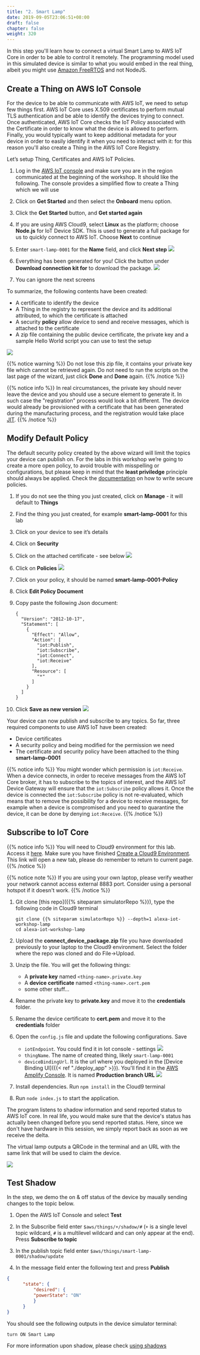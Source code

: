 ```yaml
---
title: "2. Smart Lamp"
date: 2019-09-05T23:06:51+08:00
draft: false
chapter: false
weight: 320
---
```


In this step you'll learn how to connect a virtual Smart Lamp to AWS IoT Core in order to be able to control it remotely.
The programming model used in this simulated device is similar to what you would embed in the real thing, albeit you might use [Amazon FreeRTOS](https://aws.amazon.com/freertos/) and not NodeJS.

## Create a Thing on AWS IoT Console
For the device to be able to communicate with AWS IoT, we need to setup few things first. AWS IoT Core uses X.509 certificates to perform mutual TLS authentication and be able to identify the devices trying to connect. Once authenticated, AWS IoT Core checks the IoT Policy associated with the Certificate in order to know what the device is allowed to perform. Finally, you would typically want to keep additional metadata for your device in order to easily identify it when you need to interact with it: for this reason you'll also create a Thing in the AWS IoT Core Registry.



Let’s setup Thing, Certificates and AWS IoT Policies.

1. Log in the [AWS IoT console](https://console.aws.amazon.com/iot) and make sure you are in the region communicated at the beginning of the workshop. It should like 
the following. The console provides a simplified flow to create a Thing which we will use

1. Click on **Get Started** and then select the **Onboard** menu option.

1. Click the **Get Started** button, and **Get started again**

1. If you are using AWS Cloud9, select **Linux** as the platform; choose **Node.js** for IoT 
Device SDK. This is used to generate a full package for us to quickly connect to AWS IoT. 
Choose **Next** to continue

1. Enter `smart-lamp-0001` for the **Name** field, and click **Next step** 
![](/images/smart-lamp-simulator.md-2019-10-18-17-27-59.png)

1. Everything has been generated for you! Click the button under **Download connection kit for** to download the package. 
![](/images/smart-home/simulator/simulator-6.png)

1. You can ignore the next screens

To summarize, the following contents have been created:

* A certificate to identify the device
* A Thing in the registry to represent the device and its additional attributed, to which the certificate is attached
* A security **policy** allow device to send and receive messages, which is attached to the certificate
* A zip file containing the public device certificate, the private key and a sample Hello World script you can use to test the setup

![](/images/smart-home/simulator/simulator-8.png)

{{% notice warning %}}
Do not lose this zip file, it contains your private key file which cannot be retrieved again.
Do not need to run the scripts on the last page of the wizard, just click **Done** and **Done** again. 
{{% /notice %}}

{{% notice info %}}
In real circumstances, the private key should never leave the device and you should use a secure element to generate it. In such case the "registration" process would look a bit different. The device would already be provisioned with a certificate that has been generated during the manufacturing process, and the registration would take place [JIT](https://docs.aws.amazon.com/iot/latest/developerguide/jit-provisioning.html). 
{{% /notice %}}

## Modify Default Policy
The default security policy created by the above wizard will limit the 
topics your device can publish on. For the labs in this workshop we’re going 
to create a more open policy, to avoid trouble with misspelling or configurations, but please keep in mind that the **least priviledge** principle should always be applied. Check the [documentation](https://docs.aws.amazon.com/iot/latest/developerguide/authorization.html) on how to write secure policies.


1. If you do not see the thing you just created, click on **Manage** - it will default to **Things**

1. Find the thing you just created, for example **smart-lamp-0001** for this lab

1. Click on your device to see it’s details

1. Click on **Security**

1. Click on the attached certificate - see below
![](/images/smart-home/simulator/simulator-15.png)

1. Click on **Policies**
![](/images/smart-home/simulator/simulator-16.png)

1. Click on your policy, it should be named **smart-lamp-0001-Policy**

1. Click **Edit Policy Document**

1. Copy paste the following Json document:
    ```
    {
      "Version": "2012-10-17",
      "Statement": [
        {
          "Effect": "Allow",
          "Action": [
            "iot:Publish",
            "iot:Subscribe",
            "iot:Connect",
            "iot:Receive"
          ],
          "Resource": [
            "*"
          ]
        }
      ]
    }
    ```

1. Click **Save as new version**
![](/images/smart-home/simulator/simulator-17.png)

Your device can now publish and subscribe to any topics. So far, three required 
components to use AWS IoT have been created:

* Device certificates
* A security policy and being modified for the permission we need
* The certificate and security policy have been attached to the thing **smart-lamp-0001**

{{% notice info %}}
You might wonder which permission is `iot:Receive`. When a device connects, in order to receive messages from the AWS IoT Core broker,
it has to subscribe to the topics of interest, and the AWS IoT Device Gateway will ensure that the `iot:Subscribe` policy allows it. 
Once the device is connected the `iot:Subscribe` policy is not re-evaluated, which means that to remove the possibility for a device
to receive messages, for example when a device is compromised and you need to quarantine the device, it can be done by denying `iot:Receive`. 
{{% /notice %}}


## Subscribe to IoT Core

{{% notice info %}}
You will need to Cloud9 environment for this lab. Access it [here](https://console.aws.amazon.com/cloud9/home?region=us-east-1#/). Make sure you have finished 
<a href="/20-getting-started/create-cloud9-env/" target="_blank">Create a Cloud9 Environment</a>. This link will 
open a new tab, please do remember to return to current page.
{{% /notice %}}

{{% notice note %}}
If you are using your own laptop, please verify weather your network cannot access external 8883 port. Consider using a personal hotspot if it doesn't work. 
{{% /notice %}}

1. Git clone [this repo]({{% siteparam simulatorRepo %}}), type the following code in Cloud9
terminal
    ```
    git clone {{% siteparam simulatorRepo %}} --depth=1 alexa-iot-workshop-lamp
    cd alexa-iot-workshop-lamp
    ```
1. Upload the **connect_device_package.zip** file you have downloaded previously to your laptop to the Cloud9 environment. 
Select the folder where the repo was cloned and do File->Upload.

1. Unzip the file. You will get the following things:
   - A **private key** named `<thing-name>.private.key`
   - A **device certificate** named `<thing-name>.cert.pem`
   - some other stuff...

1. Rename the private key to **private.key** and move it to the **credentials** folder. 

1. Rename the device certificate to **cert.pem** and move it to the **credentials** folder

1. Open the `config.js` file and update the following configurations. Save
    - `iotEndpoint`. You could find it in Iot console - settings
    ![](/images/smart-home/simulator/simulator-18.png?width=500)
    - `thingName`. The name of created thing, likely `smart-lamp-0001`
    - `deviceBindingUrl`. It is the url where you deployed in the [Device Binding UI]({{< ref "./deploy_app" >}}).
      You'll find it in the [AWS Amplify Console](https://console.aws.amazon.com/amplify). It is named **Production branch URL**
    ![](/images/smart-home/amplify-url.png?width=500)


1. Install dependencies. Run `npm install` in the Cloud9 terminal 

1. Run `node index.js` to start the application. 

The program listens to shadow information and send reported status to AWS IoT core. In real life, you would make sure that 
the device's status has actually  been changed before you send reported status. Here, since we don't have hardware in this 
session, we simply report back as soon as we receive the delta.   

The virtual lamp outputs a QRCode in the terminal and an URL with the same link that will be used to claim the device.

![](/images/smart-home/simulator/qrcode-terminal.png?width=400)

## Test Shadow 

In the step, we demo the on & off status of the device by maually sending changes to the topic below.

1. Open the AWS IoT Console and select **Test**

1. In the Subscribe field enter `$aws/things/+/shadow/#` (`+` is a single level topic wildcard, `#` is a multilevel wildcard and can only appear at the end). Press **Subscribe to topic**

1. In the publish topic field enter `$aws/things/smart-lamp-0001/shadow/update`

1. In the message field enter the following text and press **Publish**

```json
{
      "state": {
          "desired": {
          "powerState": "ON"
          }
      }
}
```

You should see the following outputs in the device simulator terminal:
```
turn ON Smart Lamp
```

For more information upon shadow, please check [using shadows](https://docs.aws.amazon.com/iot/latest/developerguide/using-device-shadows.html)


